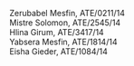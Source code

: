 Zerubabel Mesfin,  ATE/0211/14</br>
Mistre Solomon,    ATE/2545/14</br>
Hlina Girum,       ATE/3417/14</br>
Yabsera Mesfin,    ATE/1814/14</br>
Eisha Gieder,      ATE/1084/14</br>
